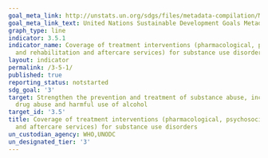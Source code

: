 ```yaml
---
goal_meta_link: http://unstats.un.org/sdgs/files/metadata-compilation/Metadata-Goal-3.pdf
goal_meta_link_text: United Nations Sustainable Development Goals Metadata (pdf 865kB)
graph_type: line
indicator: 3.5.1
indicator_name: Coverage of treatment interventions (pharmacological, psychosocial
  and rehabilitation and aftercare services) for substance use disorders
layout: indicator
permalink: /3-5-1/
published: true
reporting_status: notstarted
sdg_goal: '3'
target: Strengthen the prevention and treatment of substance abuse, including narcotic
  drug abuse and harmful use of alcohol
target_id: '3.5'
title: Coverage of treatment interventions (pharmacological, psychosocial and rehabilitation
  and aftercare services) for substance use disorders
un_custodian_agency: WHO,UNODC
un_designated_tier: '3'
---
```

